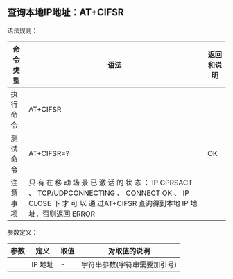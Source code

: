 ## 查询本地IP地址：AT+CIFSR

语法规则：

| 命令类型 | 语法                                                         | 返回和说明   |
| -------- | ------------------------------------------------------------ | ------------ |
| 执行命令 | AT+CIFSR                                                     | <IP address> |
| 测试命令 | AT+CIFSR=?                                                   | OK           |
| 注意事项 | 只 有 在 移 动 场 景 已 激 活 的 状 态 ： IP GPRSACT 、 TCP/UDPCONNECTING 、 CONNECT OK 、 IP CLOSE 下 才 可 以 通 过AT+CIFSR 查询得到本地 IP 地址，否则返回 ERROR |              |

 

参数定义：

| 参数         | 定义    | 取值 | 对取值的说明                 |
| ------------ | ------- | ---- | ---------------------------- |
| <IP address> | IP 地址 | -    | 字符串参数(字符串需要加引号) |

